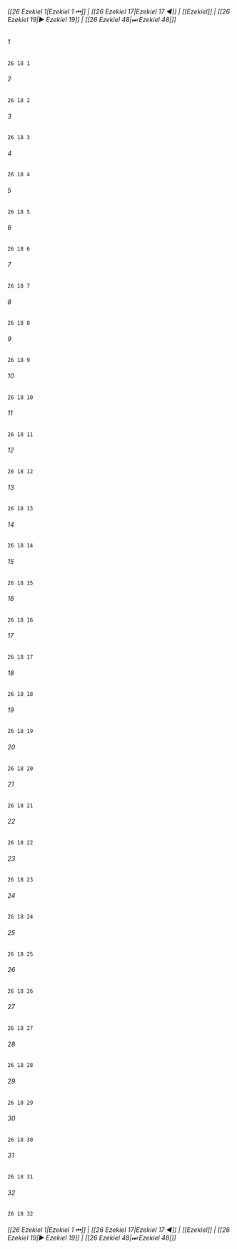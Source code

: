 
###### [[26 Ezekiel 1|Ezekiel 1 ⏮]] | [[26 Ezekiel 17|Ezekiel 17 ◀]] | [[Ezekiel]] | [[26 Ezekiel 19|▶ Ezekiel 19]] | [[26 Ezekiel 48|⏭ Ezekiel 48|]]

###### 1
``` verse
26 18 1 
```
###### 2
``` verse
26 18 2 
```
###### 3
``` verse
26 18 3 
```
###### 4
``` verse
26 18 4 
```
###### 5
``` verse
26 18 5 
```
###### 6
``` verse
26 18 6 
```
###### 7
``` verse
26 18 7 
```
###### 8
``` verse
26 18 8 
```
###### 9
``` verse
26 18 9 
```
###### 10
``` verse
26 18 10 
```
###### 11
``` verse
26 18 11 
```
###### 12
``` verse
26 18 12 
```
###### 13
``` verse
26 18 13 
```
###### 14
``` verse
26 18 14 
```
###### 15
``` verse
26 18 15 
```
###### 16
``` verse
26 18 16 
```
###### 17
``` verse
26 18 17 
```
###### 18
``` verse
26 18 18 
```
###### 19
``` verse
26 18 19 
```
###### 20
``` verse
26 18 20 
```
###### 21
``` verse
26 18 21 
```
###### 22
``` verse
26 18 22 
```
###### 23
``` verse
26 18 23 
```
###### 24
``` verse
26 18 24 
```
###### 25
``` verse
26 18 25 
```
###### 26
``` verse
26 18 26 
```
###### 27
``` verse
26 18 27 
```
###### 28
``` verse
26 18 28 
```
###### 29
``` verse
26 18 29 
```
###### 30
``` verse
26 18 30 
```
###### 31
``` verse
26 18 31 
```
###### 32
``` verse
26 18 32 
```

###### [[26 Ezekiel 1|Ezekiel 1 ⏮]] | [[26 Ezekiel 17|Ezekiel 17 ◀]] | [[Ezekiel]] | [[26 Ezekiel 19|▶ Ezekiel 19]] | [[26 Ezekiel 48|⏭ Ezekiel 48|]]

